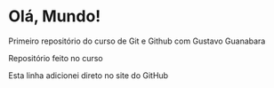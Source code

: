 # Olá, Mundo!
 Primeiro repositório do curso de Git e Github com Gustavo Guanabara 

 Repositório feito no curso 
 
 Esta linha adicionei direto no site do GitHub

